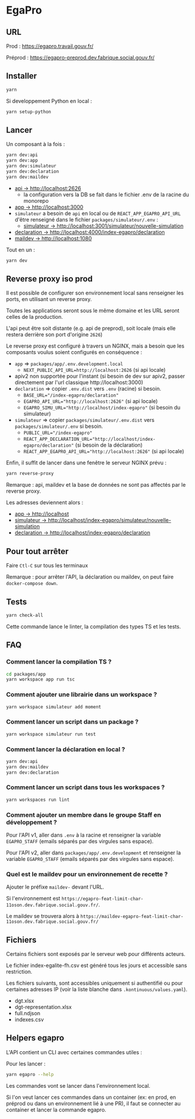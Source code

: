 # EgaPro

## URL

Prod : <https://egapro.travail.gouv.fr/>

Préprod : <https://egapro-preprod.dev.fabrique.social.gouv.fr/>

## Installer

```bash
yarn
```

Si developpement Python en local :

```bash
yarn setup-python
```

## Lancer

Un composant à la fois :

```bash
yarn dev:api
yarn dev:app
yarn dev:simulateur
yarn dev:declaration
yarn dev:maildev
```

- [api         -> http://localhost:2626](http://localhost:2626)
    - la configuration vers la DB se fait dans le fichier .env de la racine du monorepo
- [app         -> http://localhost:3000](http://localhost:3000)
- `simulateur` a besoin de `api` en local ou de `REACT_APP_EGAPRO_API_URL` d'être renseigné dans le fichier `packages/simulateur/.env` :
  - [simulateur  -> http://localhost:3001/simulateur/nouvelle-simulation](http://localhost:3001/simulateur/nouvelle-simulation)
- [declaration -> http://localhost:4000/index-egapro/declaration](http://localhost:4000/index-egapro/declaration)
- [maildev     -> http://localhost:1080](http://localhost:1080)

Tout en un :

```bash
yarn dev
```

## Reverse proxy iso prod

Il est possible de configurer son environnement local sans renseigner les ports, en utilisant un reverse proxy.

Toutes les applications seront sous le même domaine et les URL seront celles de la production.

L'api peut être soit distante (e.g. api de preprod), soit locale (mais elle restera derrière son port d'origine `2626`)

Le reverse proxy est configuré à travers un NGINX, mais a besoin que les composants voulus soient configurés en conséquence :

- `app` => `packages/app/.env.development.local`
  - `NEXT_PUBLIC_API_URL=http://localhost:2626` (si api locale)
- apiv2 non supportée pour l'instant (si besoin de dev sur apiv2, passer directement par l'url classique http://localhost:3000)
- `declaration` => copier `.env.dist` vers `.env` (racine) si besoin.
  - `BASE_URL="/index-egapro/declaration"`
  - `EGAPRO_API_URL="http://localhost:2626"` (si api locale)
  - `EGAPRO_SIMU_URL="http://localhost/index-egapro"` (si besoin du simulateur)
- `simulateur` => copier `packages/simulateur/.env.dist` vers `packages/simulateur/.env` si besoin.
  - `PUBLIC_URL="/index-egapro"`
  - `REACT_APP_DECLARATION_URL="http://localhost/index-egapro/declaration"` (si besoin de la déclaration)
  - `REACT_APP_EGAPRO_API_URL="http://localhost:2626"` (si api locale)

Enfin, il suffit de lancer dans une fenêtre le serveur NGINX prévu :

```bash
yarn reverse-proxy
```

Remarque : api, maildev et la base de données ne sont pas affectés par le reverse proxy.

Les adresses deviennent alors :

- [app         -> http://localhost](http://localhost)
- [simulateur  -> http://localhost/index-egapro/simulateur/nouvelle-simulation](http://localhost/index-egapro/simulateur/nouvelle-simulation)
- [declaration -> http://localhost/index-egapro/declaration](http://localhost/index-egapro/declaration)

## Pour tout arrêter

Faire `Ctl-C` sur tous les terminaux

Remarque : pour arrêter l'API, la déclaration ou maildev, on peut faire `docker-compose down`.

## Tests

```bash
yarn check-all
```

Cette commande lance le linter, la compilation des types TS et les tests.

## FAQ

### Comment lancer la compilation TS ?

```bash
cd packages/app
yarn workspace app run tsc
```

### Comment ajouter une librairie dans un workspace ?

````bash
yarn workspace simulateur add moment
````

### Comment lancer un script dans un package ?

````bash
yarn workspace simulateur run test
````

### Comment lancer la déclaration en local ?

```bash
yarn dev:api
yarn dev:maildev
yarn dev:declaration
```

### Comment lancer un script dans tous les workspaces ?

````bash
yarn workspaces run lint
````

### Comment ajouter un membre dans le groupe Staff en développement ?

Pour l'API v1, aller dans `.env` à la racine et renseigner la variable `EGAPRO_STAFF` (emails séparés par des virgules sans espace).

Pour l'API v2, aller dans `packages/app/.env.development` et renseigner la variable `EGAPRO_STAFF` (emails séparés par des virgules sans espace).

### Quel est le maildev pour un environnement de recette ?

Ajouter le préfixe `maildev-` devant l'URL.

Si l'environnement est `https://egapro-feat-limit-char-11oson.dev.fabrique.social.gouv.fr/`.

Le maildev se trouvera alors à `https://maildev-egapro-feat-limit-char-11oson.dev.fabrique.social.gouv.fr/`

## Fichiers

Certains fichiers sont exposés par le serveur web pour différents acteurs.

Le fichier index-egalite-fh.csv est généré tous les jours et accessible sans restriction.

Les fichiers suivants, sont accessibles uniquement si authentifié ou pour certaines adresses IP (voir la liste blanche dans `.kontinuous/values.yaml`).

- dgt.xlsx
- dgt-representation.xlsx
- full.ndjson
- indexes.csv

## Helpers egapro

L'API contient un CLI avec certaines commandes utiles :

Pour les lancer :

```sh
yarn egapro --help
```

Les commandes vont se lancer dans l'environnement local.

Si l'on veut lancer ces commandes dans un container (ex: en prod, en préprod ou dans un environnement lié à une PR), il faut se connecter au container et lancer la commande egapro.

